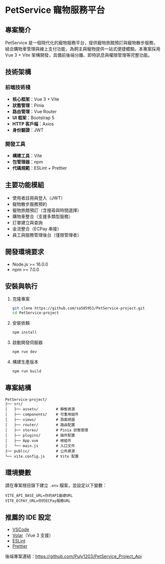 # PetService 寵物服務平台

## 專案簡介

PetService 是一個現代化的寵物服務平台，提供寵物旅館預訂與寵物散步服務，結合購物車管理與線上支付功能，為飼主與寵物提供一站式便捷體驗。本專案採用 Vue 3 + Vite 架構開發，具備前後端分離、即時訊息與權限管理等完整功能。

## 技術架構

### 前端技術棧

- **核心框架**：Vue 3 + Vite
- **狀態管理**：Pinia
- **路由管理**：Vue Router
- **UI 框架**：Bootstrap 5
- **HTTP 客戶端**：Axios
- **身份驗證**：JWT

### 開發工具

- **構建工具**：Vite
- **包管理器**：npm
- **代碼規範**：ESLint + Prettier

## 主要功能模組

- 使用者註冊與登入（JWT）
- 寵物散步服務預約
- 寵物旅館預訂（含搜尋與時間選擇）
- 購物車整合（支援多類型服務）
- 訂單建立與查詢
- 金流整合（ECPay 串接）
- 員工與服務管理後台（僅限管理者）

## 開發環境要求

- Node.js >= 16.0.0
- npm >= 7.0.0

## 安裝與執行

1. 克隆專案

   ```bash
   git clone https://github.com/sa585951/PetService-project.git
   cd PetService-project
   ```

2. 安裝依賴

   ```bash
   npm install
   ```

3. 啟動開發伺服器

   ```bash
   npm run dev
   ```

4. 構建生產版本

   ```bash
   npm run build
   ```

## 專案結構

```
PetService-project/
├── src/
│   ├── assets/        # 靜態資源
│   ├── components/    # 可重用組件
│   ├── views/         # 頁面視圖
│   ├── router/        # 路由配置
│   ├── stores/        # Pinia 狀態管理
│   ├── plugins/       # 插件配置
│   ├── App.vue        # 根組件
│   └── main.js        # 入口文件
├── public/            # 公共資源
└── vite.config.js     # Vite 配置
```

## 環境變數

請在專案根目錄下建立 `.env` 檔案，並設定以下變數：

```
VITE_API_BASE_URL=你的API基礎URL
VITE_ECPAY_URL=你的ECPay服務URL
```

## 推薦的 IDE 設定

- [VSCode](https://code.visualstudio.com/)
- [Volar](https://marketplace.visualstudio.com/items?itemName=Vue.volar)（Vue 3 支援）
- [ESLint](https://marketplace.visualstudio.com/items?itemName=dbaeumer.vscode-eslint)
- [Prettier](https://marketplace.visualstudio.com/items?itemName=esbenp.prettier-vscode)


後端專案連結：https://github.com/Puly1203/PetService_Project_Api
